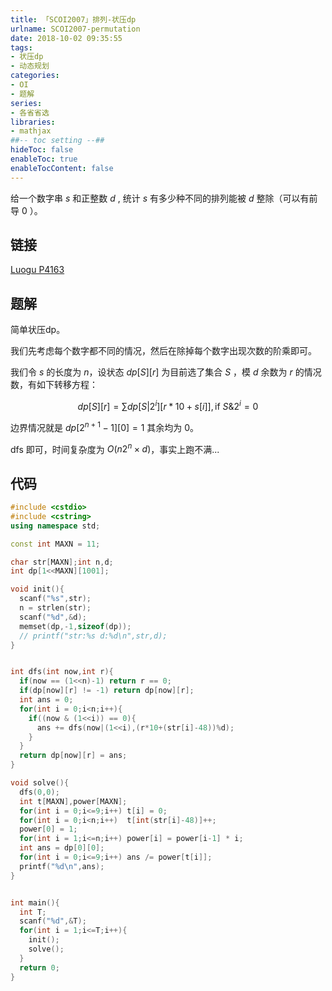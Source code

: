 ```yaml
---
title: 「SCOI2007」排列-状压dp
urlname: SCOI2007-permutation
date: 2018-10-02 09:35:55
tags:
- 状压dp
- 动态规划
categories: 
- OI
- 题解
series:
- 各省省选
libraries:
- mathjax 
##-- toc setting --##
hideToc: false
enableToc: true
enableTocContent: false
---
```


给一个数字串 $s$ 和正整数 $d$ , 统计 $s$ 有多少种不同的排列能被 $d$ 整除（可以有前导 $0$ ）。

<!--more-->

## 链接
[Luogu P4163](https://www.luogu.org/problemnew/show/P4163)

## 题解

简单状压dp。

我们先考虑每个数字都不同的情况，然后在除掉每个数字出现次数的阶乘即可。

我们令 $s$ 的长度为 $n$，设状态 $dp[S][r]$ 为目前选了集合 $S$ ，模 $d$ 余数为 $r$ 的情况数，有如下转移方程：

$$
dp[S][r] = \sum dp[S | 2^i][r*10 + s[i]],\text{if } S \& 2^i = 0 
$$

边界情况就是 $dp[2^{n+1}-1][0] = 1$ 其余均为 $0$。

$\text{dfs}$ 即可，时间复杂度为 $O(n2^n \times d)$，事实上跑不满...

## 代码

```cpp
#include <cstdio>
#include <cstring>
using namespace std;

const int MAXN = 11;

char str[MAXN];int n,d;
int dp[1<<MAXN][1001];

void init(){
  scanf("%s",str);
  n = strlen(str);
  scanf("%d",&d);
  memset(dp,-1,sizeof(dp));
  // printf("str:%s d:%d\n",str,d);
}


int dfs(int now,int r){
  if(now == (1<<n)-1) return r == 0;
  if(dp[now][r] != -1) return dp[now][r];
  int ans = 0;
  for(int i = 0;i<n;i++){
    if((now & (1<<i)) == 0){
      ans += dfs(now|(1<<i),(r*10+(str[i]-48))%d);
    }
  }
  return dp[now][r] = ans;
}

void solve(){
  dfs(0,0);
  int t[MAXN],power[MAXN];
  for(int i = 0;i<=9;i++) t[i] = 0;
  for(int i = 0;i<n;i++)  t[int(str[i]-48)]++;
  power[0] = 1;
  for(int i = 1;i<=n;i++) power[i] = power[i-1] * i;
  int ans = dp[0][0];
  for(int i = 0;i<=9;i++) ans /= power[t[i]];
  printf("%d\n",ans);
}


int main(){
  int T;
  scanf("%d",&T);
  for(int i = 1;i<=T;i++){
    init();
    solve();
  }
  return 0;
}
```

